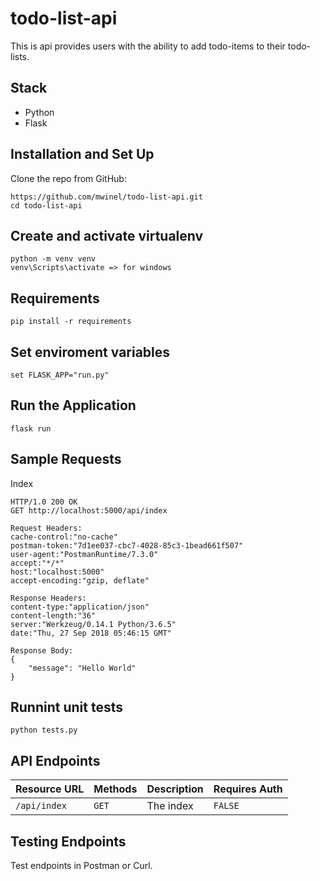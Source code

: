 # todo-list-api
This is api provides users with the ability to add todo-items to their todo-lists.

## Stack
- Python
- Flask

## Installation and Set Up


Clone the repo from GitHub:

```
https://github.com/mwinel/todo-list-api.git
cd todo-list-api
```

## Create and activate virtualenv

```
python -m venv venv
venv\Scripts\activate => for windows
```

## Requirements

```
pip install -r requirements
```

## Set enviroment variables

```
set FLASK_APP="run.py"
```

## Run the Application

```
flask run
```

## Sample Requests

Index
```
HTTP/1.0 200 OK
GET http://localhost:5000/api/index

Request Headers:
cache-control:"no-cache"
postman-token:"7d1ee037-cbc7-4028-85c3-1bead661f507"
user-agent:"PostmanRuntime/7.3.0"
accept:"*/*"
host:"localhost:5000"
accept-encoding:"gzip, deflate"

Response Headers:
content-type:"application/json"
content-length:"36"
server:"Werkzeug/0.14.1 Python/3.6.5"
date:"Thu, 27 Sep 2018 05:46:15 GMT"

Response Body:
{
    "message": "Hello World"
}

```

## Runnint unit tests

```
python tests.py 
```

## API Endpoints

| Resource URL | Methods | Description | Requires Auth |
| -------- | ------------- | --------- |--------------- |
| `/api/index` | `GET`  | The index | `FALSE` |

## Testing Endpoints

Test endpoints in Postman or Curl.
